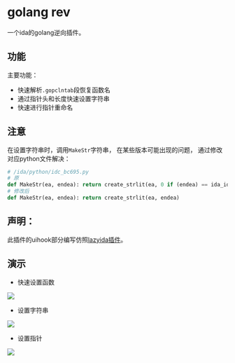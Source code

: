 # golang rev

一个ida的golang逆向插件。

## 功能

主要功能：

- 快速解析`.gopclntab`段恢复函数名
- 通过指针头和长度快速设置字符串
- 快速进行指针重命名



## 注意

在设置字符串时，调用`MakeStr`字符串， 在某些版本可能出现的问题， 通过修改对应python文件解决：

```python
# /ida/python/idc_bc695.py
# 原
def MakeStr(ea, endea): return create_strlit(ea, 0 if (endea) == ida_idaapi.BADADDR else endea-ea)
# 修改后
def MakeStr(ea, endea): return create_strlit(ea, endea)
```

## 声明：

此插件的uihook部分编写仿照[lazyida插件](https://github.com/L4ys/LazyIDA)。

## 演示

* 快速设置函数

![](https://i.loli.net/2020/07/22/mwXqKR8fHZcpbgT.gif)

* 设置字符串

![](https://i.loli.net/2020/07/22/nGMKN3Yxs5mgQC2.gif)

* 设置指针

![](https://i.loli.net/2020/07/22/WA9rXTsfoRmSCYv.gif)